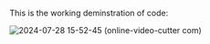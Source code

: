 This is the working deminstration of code:




![2024-07-28 15-52-45 (online-video-cutter com)](https://github.com/user-attachments/assets/a2ae288b-dedc-4c52-92cc-89df52869451)
